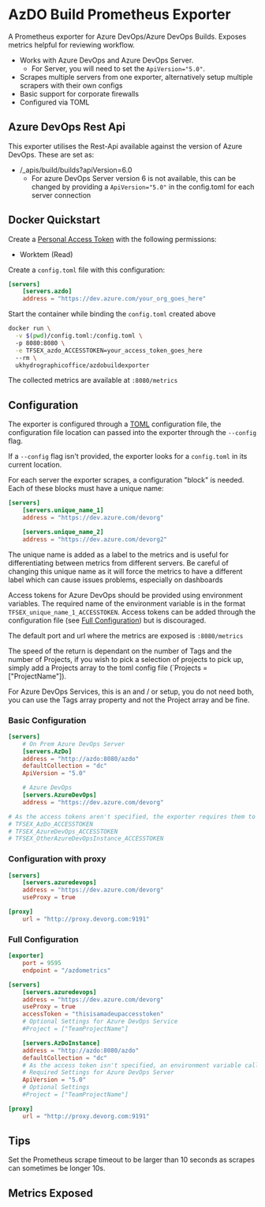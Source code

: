 # AzDO Build Prometheus Exporter

A Prometheus exporter for Azure DevOps/Azure DevOps Builds. Exposes metrics helpful for reviewing workflow.

- Works with Azure DevOps and Azure DevOps Server.
  - For Server, you will need to set the `ApiVersion="5.0"`.
- Scrapes multiple servers from one exporter, alternatively setup multiple scrapers with their own configs
- Basic support for corporate firewalls
- Configured via TOML

## Azure DevOps Rest Api

This exporter utilises the Rest-Api available against the version of Azure DevOps.
These are set as:

- /_apis/build/builds?apiVersion=6.0
  - For azure DevOps Server version 6 is not available, this can be changed by providing a `ApiVersion="5.0"` in the config.toml for each server connection

## Docker Quickstart

Create a [Personal Access Token](https://docs.microsoft.com/en-us/azure/devops/organizations/accounts/use-personal-access-tokens-to-authenticate?view=azure-devops&tabs=preview-page) with the following permissions:

- Worktem (Read)

Create a `config.toml` file with this configuration:

```toml
[servers]
    [servers.azdo]
    address = "https://dev.azure.com/your_org_goes_here"
```

Start the container while binding the `config.toml` created above

```bash
docker run \
  -v $(pwd)/config.toml:/config.toml \  
  -p 8080:8080 \
  -e TFSEX_azdo_ACCESSTOKEN=your_access_token_goes_here
  --rm \
  ukhydrographicoffice/azdobuildexporter
```

The collected metrics are available at `:8080/metrics`

## Configuration

The exporter is configured through a [TOML](https://github.com/toml-lang/toml) configuration file, the configuration file location can passed into the exporter through the `--config` flag.

If a `--config` flag isn't provided, the exporter looks for a `config.toml` in its current location.

For each server the exporter scrapes, a configuration "block" is needed. Each of these blocks must have a unique name:

```toml
[servers]
    [servers.unique_name_1]
    address = "https://dev.azure.com/devorg"

    [servers.unique_name_2]
    address = "https://dev.azure.com/devorg2"
```

The unique name is added as a label to the metrics and is useful for differentiating between metrics from different servers. Be careful of changing this unique name as it will force the metrics to have a different label which can cause issues problems, especially on dashboards

Access tokens for Azure DevOps should be provided using environment variables. The required name of the environment variable is in the format `TFSEX_unique_name_1_ACCESSTOKEN`. Access tokens can be added through the configuration file (see [Full Configuration](#Full-Configuration)) but is discouraged.

The default port and url where the metrics are exposed is `:8080/metrics`

The speed of the return is dependant on the number of Tags and the number of Projects, if you wish to pick a selection of projects to pick up, simply add a Projects array to the toml config file (`Projects = ["ProjectName"]).

For Azure DevOps Services, this is an and / or setup, you do not need both, you can use the Tags array property and not the Project array and be fine.


### Basic Configuration

```toml
[servers]
    # On Prem Azure DevOps Server
    [servers.AzDo]
    address = "http://azdo:8080/azdo"
    defaultCollection = "dc"
    ApiVersion = "5.0"

    # Azure DevOps
    [servers.AzureDevOps]
    address = "https://dev.azure.com/devorg"

# As the access tokens aren't specified, the exporter requires them to be set in environment variables:
# TFSEX_AzDo_ACCESSTOKEN
# TFSEX_AzureDevOps_ACCESSTOKEN
# TFSEX_OtherAzureDevOpsInstance_ACCESSTOKEN
```

### Configuration with proxy

```toml
[servers]
    [servers.azuredevops]
    address = "https://dev.azure.com/devorg"
    useProxy = true

[proxy]
    url = "http://proxy.devorg.com:9191"
```

### Full Configuration

```toml
[exporter]
    port = 9595
    endpoint = "/azdometrics"

[servers]
    [servers.azuredevops]
    address = "https://dev.azure.com/devorg"
    useProxy = true
    accessToken = "thisisamadeupaccesstoken"
    # Optional Settings for Azure DevOps Service
    #Project = ["TeamProjectName"]

    [servers.AzDoInstance]
    address = "http://azdo:8080/azdo"
    defaultCollection = "dc"
    # As the access token isn't specified, an environment variable called TFSEX_TFSInstance_ACCESSTOKEN needs to exist
    # Required Settings for Azure DevOps Server
    ApiVersion = "5.0"
    # Optional Settings
    #Project = ["TeamProjectName"]

[proxy]
    url = "http://proxy.devorg.com:9191"
```

## Tips

Set the Prometheus scrape timeout to be larger than 10 seconds as scrapes can sometimes be longer 10s.

## Metrics Exposed

